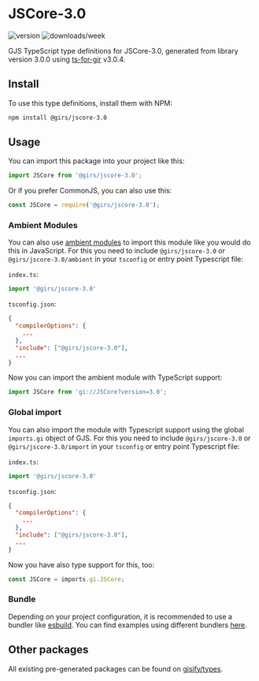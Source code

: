
# JSCore-3.0

![version](https://img.shields.io/npm/v/@girs/jscore-3.0)
![downloads/week](https://img.shields.io/npm/dw/@girs/jscore-3.0)


GJS TypeScript type definitions for JSCore-3.0, generated from library version 3.0.0 using [ts-for-gir](https://github.com/gjsify/ts-for-gir) v3.0.4.


## Install

To use this type definitions, install them with NPM:
```bash
npm install @girs/jscore-3.0
```

## Usage

You can import this package into your project like this:
```ts
import JSCore from '@girs/jscore-3.0';
```

Or if you prefer CommonJS, you can also use this:
```ts
const JSCore = require('@girs/jscore-3.0');
```

### Ambient Modules

You can also use [ambient modules](https://github.com/gjsify/ts-for-gir/tree/main/packages/cli#ambient-modules) to import this module like you would do this in JavaScript.
For this you need to include `@girs/jscore-3.0` or `@girs/jscore-3.0/ambient` in your `tsconfig` or entry point Typescript file:

`index.ts`:
```ts
import '@girs/jscore-3.0'
```

`tsconfig.json`:
```json
{
  "compilerOptions": {
    ...
  },
  "include": ["@girs/jscore-3.0"],
  ...
}
```

Now you can import the ambient module with TypeScript support: 

```ts
import JSCore from 'gi://JSCore?version=3.0';
```

### Global import

You can also import the module with Typescript support using the global `imports.gi` object of GJS.
For this you need to include `@girs/jscore-3.0` or `@girs/jscore-3.0/import` in your `tsconfig` or entry point Typescript file:

`index.ts`:
```ts
import '@girs/jscore-3.0'
```

`tsconfig.json`:
```json
{
  "compilerOptions": {
    ...
  },
  "include": ["@girs/jscore-3.0"],
  ...
}
```

Now you have also type support for this, too:

```ts
const JSCore = imports.gi.JSCore;
```

### Bundle

Depending on your project configuration, it is recommended to use a bundler like [esbuild](https://esbuild.github.io/). You can find examples using different bundlers [here](https://github.com/gjsify/ts-for-gir/tree/main/examples).

## Other packages

All existing pre-generated packages can be found on [gjsify/types](https://github.com/gjsify/types).

